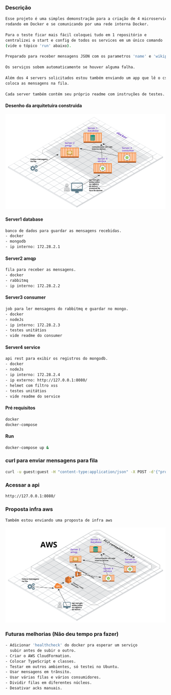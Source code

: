 ### Descrição
```sh
Esse projeto é uma simples demonstração para a criação de 4 microserviços
rodando em Docker e se comunicando por uma rede interna Docker.

Para o teste ficar mais fácil coloquei tudo em 1 repositório e
centralizei o start e config de todos os services em um único comando
(vide o tópico 'run' abaixo).

Preparado para receber mensagens JSON com os parametros 'name' e 'wikipedia_url'.

Os serviços sobem automaticamente se houver alguma falha.

Além dos 4 servers solicitados estou também enviando um app que lê o csv e
coloca as mensagens na fila.

Cada server também contém seu próprio readme com instruções de testes.
```
#### Desenho da arquitetuira construida
![arquitetura](arquitetura-atual.png)
#### Server1 database
```sh
banco de dados para guardar as mensagens recebidas.
- docker
- mongodb
- ip interno: 172.28.2.1
```
#### Server2 amqp
```sh
fila para receber as mensagens.
- docker
- rabbitmq
- ip interno: 172.28.2.2
```
#### Server3 consumer
```sh
job para ler mensagens do rabbitmq e guardar no mongo.
- docker
- nodeJs
- ip interno: 172.28.2.3
- testes unitátios
- vide readme do consumer
```
#### Server4 service
```sh
api rest para exibir os registros do mongodb.
- docker
- nodeJs
- ip interno: 172.28.2.4
- ip externo: http://127.0.0.1:8080/
- helmet com filtro xss
- testes unitátios
- vide readme do service
```
#### Pré requisitos
```sh
docker
docker-compose
```
#### Run
```sh
docker-compose up &
```
### curl para enviar mensagens para fila
```sh
curl -u guest:guest -H "content-type:application/json" -X POST -d'{"properties":{"delivery_mode":2},"routing_key":"languages","payload":"{\"name\": \"ABAP\", \"wikipedia_url\": \"https://en.wikipedia.org/wiki/ABAP/\"}","payload_encoding":"string"}' http://localhost:15672/api/exchanges/%2f/amq.default/publish
```
### Acessar a api
```sh
http://127.0.0.1:8080/
```
### Proposta infra aws
```sh
Também estou enviando uma proposta de infra aws
```
![arquitetura](arquitetura-aws.png)
### Futuras melhorias (Não deu tempo pra fazer)
```sh
- Adicionar 'healthcheck' do docker pra esperar um serviço
  subir antes de subir o outro.
- Criar o AWS CloudFormation.
- Colocar TypeScript e classes.
- Testar em outros ambientes, só testei no Ubuntu.
- Usar mensagens em trânsito.
- Usar várias filas e vários consumidores.
- Dividir filas em diferentes núcleos.
- Desativar acks manuais.
```
